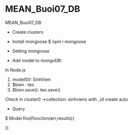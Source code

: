 # MEAN_Buoi07_DB
MEAN_Buoi07_DB

* Create clusters

* Install mongoose
$ npm i mongoose

* Setting mongoose


* Add model to mongoDB:

In Node.js

1. modelSV: SinhVien
2. $bien : teo
3. $bien.save(): teo.save()

Check in cluster0 ->collection: sinhviens with _id create auto

* Query

$ Model.find(function(err,results){

})